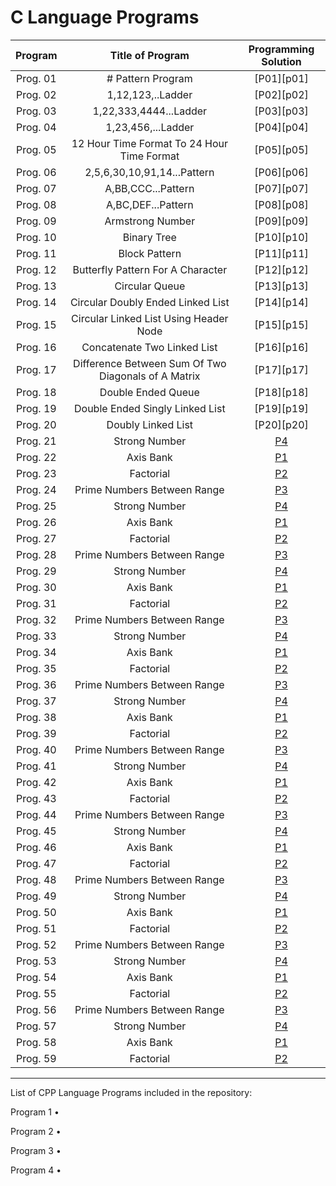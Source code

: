 # C Language Programs

|    Program      |                               Title of Program                                |    Programming Solution    | 
| :-------------: | :---------------------------------------------------------------------------: | :------------------------: | 
|    Prog. 01     |                               # Pattern Program                               |          [P01][p01]        |
|    Prog. 02     |                                1,12,123,..Ladder                              |          [P02][p02]        |
|    Prog. 03     |                             1,22,333,4444...Ladder                            |          [P03][p03]        |
|    Prog. 04     |                               1,23,456,...Ladder                              |          [P04][p04]        |
|    Prog. 05     |                   12 Hour Time Format To 24 Hour Time Format                  |          [P05][p05]        |
|    Prog. 06     |                           2,5,6,30,10,91,14...Pattern                         |          [P06][p06]        |
|    Prog. 07     |                               A,BB,CCC...Pattern                              |          [P07][p07]        |
|    Prog. 08     |                               A,BC,DEF...Pattern                              |          [P08][p08]        |
|    Prog. 09     |                                Armstrong Number                               |          [P09][p09]        |
|    Prog. 10     |                                  Binary Tree                                  |          [P10][p10]        |
|    Prog. 11     |                                 Block Pattern                                 |          [P11][p11]        |
|    Prog. 12     |                       Butterfly Pattern For A Character                       |          [P12][p12]        |
|    Prog. 13     |                                 Circular Queue                                |          [P13][p13]        |
|    Prog. 14     |                       Circular Doubly Ended Linked List                       |          [P14][p14]        |
|    Prog. 15     |                     Circular Linked List Using Header Node                    |          [P15][p15]        |
|    Prog. 16     |                          Concatenate Two Linked List                          |          [P16][p16]        |
|    Prog. 17     |                 Difference Between Sum Of Two Diagonals of A Matrix           |          [P17][p17]        |
|    Prog. 18     |                               Double Ended Queue                              |          [P18][p18]        |
|    Prog. 19     |                        Double Ended Singly Linked List                        |          [P19][p19]        |
|    Prog. 20     |                               Doubly Linked List                              |          [P20][p20]        |
|    Prog. 21     |            Strong Number              |          [P4][p4]        |
|    Prog. 22     |              Axis Bank                |          [P1][p1]        |
|    Prog. 23     |              Factorial                |          [P2][p2]        |
|    Prog. 24     |      Prime Numbers Between Range      |          [P3][p3]        |
|    Prog. 25     |            Strong Number              |          [P4][p4]        |
|    Prog. 26     |              Axis Bank                |          [P1][p1]        |
|    Prog. 27     |              Factorial                |          [P2][p2]        |
|    Prog. 28     |      Prime Numbers Between Range      |          [P3][p3]        |
|    Prog. 29     |            Strong Number              |          [P4][p4]        |
|    Prog. 30     |              Axis Bank                |          [P1][p1]        |
|    Prog. 31     |              Factorial                |          [P2][p2]        |
|    Prog. 32     |      Prime Numbers Between Range      |          [P3][p3]        |
|    Prog. 33     |            Strong Number              |          [P4][p4]        |
|    Prog. 34     |              Axis Bank                |          [P1][p1]        |
|    Prog. 35     |              Factorial                |          [P2][p2]        |
|    Prog. 36     |      Prime Numbers Between Range      |          [P3][p3]        |
|    Prog. 37     |            Strong Number              |          [P4][p4]        |
|    Prog. 38     |              Axis Bank                |          [P1][p1]        |
|    Prog. 39     |              Factorial                |          [P2][p2]        |
|    Prog. 40     |      Prime Numbers Between Range      |          [P3][p3]        |
|    Prog. 41     |            Strong Number              |          [P4][p4]        |
|    Prog. 42     |              Axis Bank                |          [P1][p1]        |
|    Prog. 43     |              Factorial                |          [P2][p2]        |
|    Prog. 44     |      Prime Numbers Between Range      |          [P3][p3]        |
|    Prog. 45     |            Strong Number              |          [P4][p4]        |
|    Prog. 46     |              Axis Bank                |          [P1][p1]        |
|    Prog. 47     |              Factorial                |          [P2][p2]        |
|    Prog. 48     |      Prime Numbers Between Range      |          [P3][p3]        |
|    Prog. 49     |            Strong Number              |          [P4][p4]        |
|    Prog. 50     |              Axis Bank                |          [P1][p1]        |
|    Prog. 51     |              Factorial                |          [P2][p2]        |
|    Prog. 52     |      Prime Numbers Between Range      |          [P3][p3]        |
|    Prog. 53     |            Strong Number              |          [P4][p4]        |
|    Prog. 54     |              Axis Bank                |          [P1][p1]        |
|    Prog. 55     |              Factorial                |          [P2][p2]        |
|    Prog. 56     |      Prime Numbers Between Range      |          [P3][p3]        |
|    Prog. 57     |            Strong Number              |          [P4][p4]        |
|    Prog. 58     |              Axis Bank                |          [P1][p1]        |
|    Prog. 59     |              Factorial                |          [P2][p2]        |

[p1]: https://github.com/amit25bhalerao/CPP-Programming/blob/main/AxisBank/main.cpp
[p2]: https://github.com/amit25bhalerao/CPP-Programming/blob/main/Factorial/main.cpp
[p3]: https://github.com/amit25bhalerao/CPP-Programming/blob/main/PrimeNumbersBetweenRange/main.cpp
[p4]: https://github.com/amit25bhalerao/CPP-Programming/blob/main/StrongNumber/main.cpp

-----------------------------------------------------------------------------------------------------------------------------------------------------------------------

List of CPP Language Programs included in the repository:

<p align="justify"> 
Program 1 • 
</p>

<p align="justify"> 
Program 2 • 
</p>

<p align="justify"> 
Program 3 •
</p>

<p align="justify"> 
Program 4 • 
</p>
 
